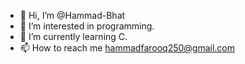 - 👋 Hi, I’m @Hammad-Bhat
- 👀 I’m interested in programming. 
- 🌱 I’m currently learning C. 
- 📫 How to reach me 
     hammadfarooq250@gmail.com 

<!---
Hammad-Bhat/Hammad-Bhat is a ✨ special ✨ repository because its `README.md` (this file) appears on your GitHub profile.
You can click the Preview link to take a look at your changes.
--->
